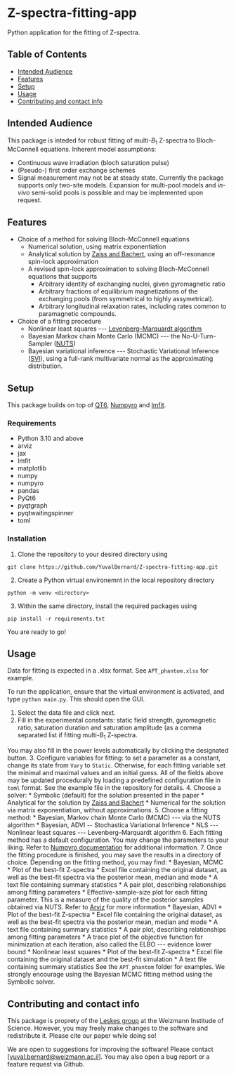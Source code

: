 # Z-spectra-fitting-app
Python application for the fitting of Z-spectra.

## Table of Contents
* [Intended Audience](#intended-audience)
* [Features](#features)
* [Setup](#setup)
* [Usage](#usage)
* [Contributing and contact info](#contributing-and-contact-info)


## Intended Audience
This package is inteded for robust fitting of multi-$`B_1`$ Z-spectra to Bloch-McConnell equations.
Inherent model assumptions:
* Continuous wave irradiation (bloch saturation pulse)
* (Pseudo-) first order exchange schemes
* Signal measurement may not be at steady state.
Currently the package supports only two-site models.
Expansion for multi-pool models and *in-vivo* semi-solid pools is possible and may be implemented upon request.

## Features
* Choice of a method for solving Bloch-McConnell equations
    * Numerical solution, using matrix exponentiation
    * Analytical solution by [Zaiss and Bachert](https://analyticalsciencejournals.onlinelibrary.wiley.com/doi/10.1002/nbm.2887), using an off-resonance spin-lock approximation
    * A revised spin-lock approximation to solving Bloch-McConnell equations that supports
        * Arbitrary identity of exchanging nuclei, given gyromagnetic ratio
        * Arbitrary fractions of equilibrium magnetizations of the exchanging pools (from symmetrical to highly assymetrical).
        * Arbitrary longitudinal relaxation rates, including rates common to paramagnetic compounds.
* Choice of a fitting procedure
    * Nonlinear least squares --- [Levenberg–Marquardt algorithm](https://en.wikipedia.org/wiki/Levenberg%E2%80%93Marquardt_algorithm)
    * Bayesian Markov chain Monte Carlo (MCMC) --- the No-U-Turn-Sampler ([NUTS](https://arxiv.org/abs/1111.4246))
    * Bayesian variational inference --- Stochastic Variational Inference ([SVI](https://arxiv.org/abs/1206.7051)), using a full-rank multivariate normal as the approximating distribution.

## Setup
This package builds on top of [QT6](https://doc.qt.io/qtforpython-6/), [Numpyro](https://num.pyro.ai/en/latest/index.html) and [lmfit](https://lmfit.github.io/lmfit-py/).

### Requirements
* Python 3.10 and above
* arviz
* jax
* lmfit
* matplotlib
* numpy
* numpyro
* pandas
* PyQt6
* pyqtgraph
* pyqtwaitingspinner
* toml

### Installation
1. Clone the repository to your desired directory using
```
git clone https://github.com/YuvalBernard/Z-spectra-fitting-app.git
```
2. Create a Python virtual environemnt in the local repository directory
```
python -m venv <directory>
```
3. Within the same directory, install the required packages using
```
pip install -r requirements.txt
```

You are ready to go!
## Usage
Data for fitting is expected in a .xlsx format.
See `APT_phantom.xlsx` for example.

To run the application, ensure that the virtual environment is activated, and type ``python main.py``.
This should open the GUI.
1. Select the data file and click next.
2. Fill in the experimental constants: static field strength, gyromagnetic ratio, saturation duration and saturation amplitude (as a comma separated list if fitting multi-$`B_1`$ Z-spectra.

You may also fill in the power levels automatically by clicking the designated button.
3. Configure variables for fitting: to set a parameter as a constant, change its state from `Vary` to `Static`.
Otherwise, for each fitting variable set the minimal and maximal values and an initial guess.
All of the fields above may be updated procedurally by loading a predefined configuration file in `toml` format. See the example file in the repository for details.
4. Choose a solver:
    * Symbolic (default) for the solution presented in the paper
    * Analytical for the solution by [Zaiss and Bachert](https://analyticalsciencejournals.onlinelibrary.wiley.com/doi/10.1002/nbm.2887)
    * Numerical for the solution via matrix exponentiation, without approximations.
5. Choose a fitting method:
    * Bayesian, Markov chain Monte Carlo (MCMC) --- via the NUTS algorithm
    * Bayesian, ADVI -- Stochastica Variational Inference
    * NLS --- Nonlinear least squares --- Levenberg–Marquardt algorithm
6. Each fitting method has a default configuration. You may change the parameters to your liking. Refer to [Numpyro documentation](https://num.pyro.ai/en/stable/) for additional information.
7. Once the fitting procedure is finished, you may save the results in a directory of choice. Depending on the fitting method, you may find:
    * Bayesian, MCMC
        * Plot of the best-fit Z-spectra
        * Excel file containing the original dataset, as well as the best-fit spectra via the posterior mean, median and mode
        * A text file containing summary statistics
        * A pair plot, describing relationships among fitting parameters
        * Effective-sample-size plot for each fitting parameter. This is a measure of the quality of the posterior samples obtained via NUTS. Refer to [Arviz](https://python.arviz.org/en/stable/api/generated/arviz.ess.html) for more information
    * Bayesian, ADVI
        * Plot of the best-fit Z-spectra
        * Excel file containing the original dataset, as well as the best-fit spectra via the posterior mean, median and mode
        * A text file containing summary statistics
        * A pair plot, describing relationships among fitting parameters
        * A trace plot of the objective function for minimization at each iteration, also called the ELBO --- evidence lower bound
    * Nonlinear least squares
        * Plot of the best-fit Z-spectra
        * Excel file containing the original dataset and the best-fit simulation
        * A text file containing summary statistics
    See the `APT_phantom` folder for examples.
We strongly encourage using the Bayesian MCMC fitting method using the Symbolic solver.

## Contributing and contact info
This package is proprety of the [Leskes group](https://www.weizmann.ac.il/MCMS/Leskes/home) at the Weizmann Institude of Science.
However, you may freely make changes to the software and redistribute it. Please cite our paper while doing so!

We are open to suggestions for improving the software! Please contact [yuval.bernard@weizmann.ac.il].
You may also open a bug report or a feature request via Github.
